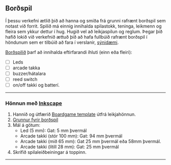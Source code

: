 ## Borðspil 
Í þessu verkefni ætlið þið að hanna og smíða frá grunni rafrænt borðspil sem notast við forrit. Spilið má einnig innihalda spilastokk, teninga, leikmenn og fleira sem ykkur dettur í hug. Hugið vel að leikjaspilun og reglum. Þegar þið hafið lokið við verkefnið ættuð þið að hafa fullbúið rafrænt borðspil í höndunum sem er tilbúið að fara í verslanir, [sýnidæmi](https://github.com/Chicken405/Skyrsla?tab=readme-ov-file).

[Borðspilið](https://boardgamegeek.com/boardgamecategory/1072/electronic) þarf að innihalda eftirfarandi íhluti (einn eða fleiri):

- [ ] Leds
- [ ] arcade takka
- [ ] buzzer/hátalara 
- [ ] reed switch
- [ ] on/off takki og batterí.
      
<!--
- [Pyramids secret](https://projecthub.arduino.cc/marcelomaximiano/fac9edcd-e76f-40c8-a4a4-c867072599c4)
- [Would you rather](https://www.instructables.com/How-To-Make-A-Board-Game-Using-Arduino/)
-->

---

### Hönnun með [Inkscape](https://github.com/VESM1VS/AFANGI/wiki/2D-h%C3%B6nnun)
1. Hannið og útfærið [Boardgame template](https://www.pinterest.com.mx/pin/595741856946792806/) útfrá leikjahönnun.
1. [Grunnur fyrir borðspil](https://github.com/VESM1VS/AFANGI/blob/main/Myndir/bordspil_lok_V24.svg)
1. Mál á götum:
   * Led (5 mm): Gat: 5 mm þvermál
   * Arcade takki (stór 100 mm): Gat: 94 mm þvermál   
   * Arcade takki (mið 65 mm): Gat 25 mm þvermál eða 58mm þvermál.
   * Arcade takki (lítill 28 mm): Gat: 25 mm þvermál
1. Skrifið spilaleiðbeiningar á toppinn.

---
<!--
[Arduino nano](https://www.studiopieters.nl/arduino-nano-pinout/)

### Kóðadæmi:
1. [Blink](https://learn.adafruit.com/adafruit-arduino-lesson-2-leds/blinking-the-led)
1. [Takki](https://docs.arduino.cc/tutorials/generic/digital-input-pullup)
1. [Buzzer](https://www.circuitbasics.com/how-to-use-active-and-passive-buzzers-on-the-arduino/#:~:text=Passive%20buzzers%20need%20a%20square,(pin%2C%20frequency%2C%20duration)%3B) og velja [lög](https://projecthub.arduino.cc/tmekinyan/playing-popular-songs-with-arduino-and-a-buzzer-546f4a)
1. [reed switch](https://lastminuteengineers.com/reed-switch-arduino-tutorial/?utm_content=cmp-true)
1. [Random](https://reference.arduino.cc/reference/en/language/functions/random-numbers/random/)


#### Málfræði 
- breytur, HIGH/LOW, OUTPUT/INPUT, int/long, if/else og == 
- setup(), loop(), pinMode(), digitalWrite(), digitalRead(), analogRead(), delay(), Serial.begin(), Serial.println(), tone(), noTone, random(), randomSeed()


> driver CH340 rekilinn https://sparks.gogo.co.nz/ch340.html
-->

<!--
Gamalt
- [touchpad úr álpappír](https://medium.com/@paramaggarwal/a-touchpad-using-plastic-and-aluminum-foil-88042f2346)
- How to Make a Board Game Circuit Tile! https://www.youtube.com/watch?v=HM61WVwi6Mg
- https://www.youtube.com/watch?v=5_JgvaB3esg&ab_channel=QVisible
- [Þrýstiplata úr álpappír](https://www.instructables.com/Use-a-DIY-Pressure-Plate-Switch-to-Automate-Your-H/)
- [Boardgame geek](https://boardgamegeek.com/boardgamecategory/1072/electronic)
- [retro electronic board games](https://www.oobject.com/category/retro-electronic-board-games/)
- [Hackster boardgames](https://www.hackster.io/search?q=board%20games&i=projects)
- [DIY board games to handheld video game consoles](https://www.hackster.io/news/take-a-look-at-some-of-the-best-diy-gaming-projects-from-around-the-community-4596332d1c72)
- [Pyramids secret](https://projecthub.arduino.cc/marcelomaximiano/fac9edcd-e76f-40c8-a4a4-c867072599c4)
- [Would you rather](https://www.instructables.com/How-To-Make-A-Board-Game-Using-Arduino/)
- Match;  [1](https://www.youtube.com/watch?v=z8wadyaIsy0), [2](https://www.youtube.com/watch?v=OwhoSbvQ1yc&ab_channel=Kutuhal-SundayScienceSchool)
- [Operation](https://youtu.be/4RF9nLUDt0Q?t=41)
- [Probability pathways](https://makecode.adafruit.com/courses/maker/projects/board-games)
-->

<!--
Linkar
- random.py  nota random fyrir tengi https://github.com/VESM1VS/AFANGI/blob/main/python/Random.py
- passive buzzer lög https://github.com/VESM1VS/Kennarasvaedi/blob/master/Boardgame/PassiveBuzzerMario.py
- passive buzzer tónar https://github.com/VESM1VS/Kennarasvaedi/blob/master/Boardgame/PassiveBuzzer.py
-->
